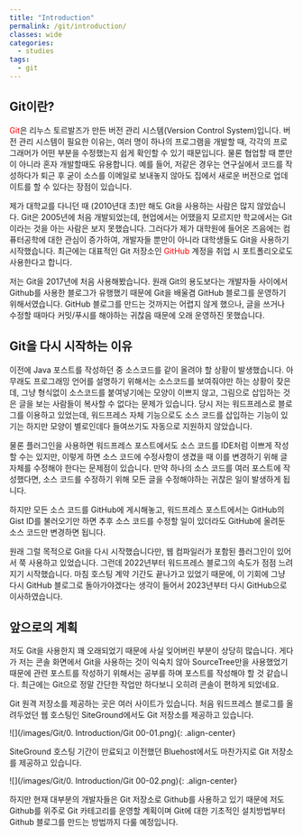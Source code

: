 ```yaml
---
title: "Introduction"
permalink: /git/introduction/
classes: wide
categories:
  - studies
tags:
  - git
---
```


## Git이란?

<span style="color:red">Git</span>은 리누스 토르발즈가 만든 버전 관리 시스템(Version Control System)입니다. 버전 관리 시스템이 필요한 이유는, 여러 명이 하나의 프로그램을 개발할 때, 각각의 프로그래머가 어떤 부분을 수정했는지 쉽게 확인할 수 있기 때문입니다. 물론 협업할 때 뿐만이 아니라 혼자 개발할때도 유용합니다. 예를 들어, 저같은 경우는 연구실에서 코드를 작성하다가 퇴근 후 굳이 소스를 이메일로 보내놓지 않아도 집에서 새로운 버전으로 업데이트를 할 수 있다는 장점이 있습니다.

제가 대학교를 다니던 때 (2010년대 초)만 해도 Git을 사용하는 사람은 많지 않았습니다. Git은 2005년에 처음 개발되었는데, 현업에서는 어땠을지 모르지만 학교에서는 Git이라는 것을 아는 사람은 보지 못했습니다. 그러다가 제가 대학원에 들어온 즈음에는 컴퓨터공학에 대한 관심이 증가하여, 개발자들 뿐만이 아니라 대학생들도 Git을 사용하기 시작했습니다. 최근에는 대표적인 Git 저장소인 <span style="color:red">GitHub</span> 계정을 취업 시 포트폴리오로도 사용한다고 합니다.

저는 Git을 2017년에 처음 사용해봤습니다. 원래 Git의 용도보다는 개발자들 사이에서 Github를 사용한 블로그가 유행했기 때문에 Git을 배울겸 GitHub 블로그를 운영하기 위해서였습니다. GitHub 블로그를 만드는 것까지는 어렵지 않게 했으나, 글을 쓰거나 수정할 때마다 커밋/푸시를 해야하는 귀찮음 때문에 오래 운영하진 못했습니다.

## Git을 다시 시작하는 이유

이전에 Java 포스트를 작성하던 중 소스코드를 같이 올려야 할 상황이 발생했습니다. 아무래도 프로그래밍 언어를 설명하기 위해서는 소스코드를 보여줘야만 하는 상황이 잦은데, 그냥 형식없이 소스코드를 붙여넣기에는 모양이 이쁘지 않고, 그림으로 삽입하는 것은 글을 보는 사람들이 복사할 수 없다는 문제가 있습니다. 당시 저는 워드프레스로 블로그를 이용하고 있었는데, 워드프레스 자체 기능으로도 소스 코드를 삽입하는 기능이 있기는 하지만 모양이 별로인데다 들여쓰기도 자동으로 지원하지 않았습니다.

물론 플러그인을 사용하면 워드프레스 포스트에서도 소스 코드를 IDE처럼 이쁘게 작성할 수는 있지만, 이렇게 하면 소스 코드에 수정사항이 생겼을 때 이를 변경하기 위해 글 자체를 수정해야 한다는 문제점이 있습니다. 만약 하나의 소스 코드를 여러 포스트에 작성했다면, 소스 코드를 수정하기 위해 모든 글을 수정해야하는 귀찮은 일이 발생하게 됩니다.

하지만 모든 소스 코드를 GitHub에 게시해놓고, 워드프레스 포스트에서는 GitHub의 Gist ID를 불러오기만 하면 추후 소스 코드를 수정할 일이 있더라도 GitHub에 올려둔 소스 코드만 변경하면 됩니다.

원래 그럴 목적으로 Git을 다시 시작했습니다만, 웹 컴파일러가 포함된 플러그인이 있어서 쭉 사용하고 있었습니다. 그런데 2022년부터 워드프레스 블로그의 속도가 점점 느려지기 시작했습니다. 마침 호스팅 계약 기간도 끝나가고 있었기 때문에, 이 기회에 그냥 다시 GitHub 블로그로 돌아가야겠다는 생각이 들어서 2023년부터 다시 GitHub으로 이사하였습니다.

## 앞으로의 계획

저도 Git을 사용한지 꽤 오래되었기 때문에 사실 잊어버린 부분이 상당히 많습니다. 게다가 저는 콘솔 화면에서 Git을 사용하는 것이 익숙치 않아 SourceTree만을 사용했었기 때문에 관련 포스트를 작성하기 위해서는 공부를 하며 포스트를 작성해야 할 것 같습니다. 최근에는 Git으로 정말 간단한 작업만 하다보니 오히려 콘솔이 편하게 되었네요. 

Git 원격 저장소를 제공하는 곳은 여러 사이트가 있습니다. 처음 워드프레스 블로그를 올려두었던 웹 호스팅인 SiteGround에서도 Git 저장소를 제공하고 있습니다.

![](/images/Git/0. Introduction/Git 00-01.png){: .align-center}

SiteGround 호스팅 기간이 만료되고 이전했던 Bluehost에서도 마찬가지로 Git 저장소를 제공하고 있습니다.

![](/images/Git/0. Introduction/Git 00-02.png){: .align-center}

하지만 현재 대부분의 개발자들은 Git 저장소로 Github를 사용하고 있기 때문에 저도 Github를 위주로 Git 카테고리를 운영할 계획이며 Git에 대한 기초적인 설치방법부터 Github 블로그를 만드는 방법까지 다룰 예정입니다.